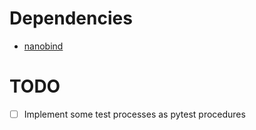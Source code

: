 # Dependencies
- [nanobind](https://github.com/wjakob/nanobind)

# TODO
- [ ] Implement some test processes as pytest procedures
